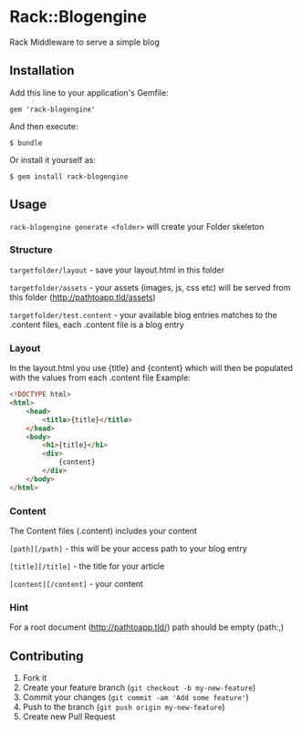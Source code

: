 # Rack::Blogengine

Rack Middleware to serve a simple blog

## Installation

Add this line to your application's Gemfile:

    gem 'rack-blogengine'

And then execute:

    $ bundle

Or install it yourself as:

    $ gem install rack-blogengine

## Usage

`rack-blogengine generate <folder>` will create your Folder skeleton

### Structure

`targetfolder/layout` - save your layout.html in this folder

`targetfolder/assets` - your assets (images, js, css etc) will be served from this folder (http://pathtoapp.tld/assets)

`targetfolder/test.content` - your available blog entries matches to the .content files, each .content file is a blog entry

### Layout

In the layout.html you use {title} and {content} which will then be populated with the values from each .content file
Example:
```html
<!DOCTYPE html>
<html>
	<head>
		<title>{title}</title>
	</head>
	<body>
		<h1>{title}</h1>
		<div>
			{content}
		</div>
	</body>
</html>
```
### Content

The Content files (.content) includes your content

`[path][/path]` - this will be your access path to your blog entry

`[title][/title]` - the title for your article

`[content][/content]` - your content

### Hint
For a root document (http://pathtoapp.tld/) path should be empty (path:,)

## Contributing

1. Fork it
2. Create your feature branch (`git checkout -b my-new-feature`)
3. Commit your changes (`git commit -am 'Add some feature'`)
4. Push to the branch (`git push origin my-new-feature`)
5. Create new Pull Request
